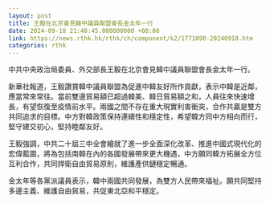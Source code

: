 ```yaml
---
layout: post
title: 王毅在北京會見韓中議員聯盟會長金太年一行
date: 2024-09-18 21:48:45.000000000 +08:00
link: https://news.rthk.hk/rthk/ch/component/k2/1771090-20240918.htm
categories: rthk
---
```


中共中央政治局委員、外交部長王毅在北京會見韓中議員聯盟會長金太年一行。

新華社報道，王毅讚賞韓中議員聯盟為促進中韓友好所作貢獻，表示中韓是近鄰，應當常來常往。當前雙邊貿易額已超過韓美、韓日貿易額之和，人員往來快速增長，有望恢復至疫情前水平。兩國之間不存在重大現實利害衝突，合作共贏是雙方共同追求的目標。中方對韓政策保持連續性和穩定性，希望韓方同中方相向而行，堅守建交初心，堅持睦鄰友好。

王毅強調，中共二十屆三中全會繪就了進一步全面深化改革、推進中國式現代化的宏偉藍圖，將為包括南韓在內的各國發展帶來更大機遇，中方願同韓方拓展全方位互利合作，共同捍衛自由貿易原則，維護產供鏈穩定暢通。

金太年等各黨派議員表示，韓中兩國共同發展，為雙方人民帶來福祉。願共同堅持多邊主義、維護自由貿易，共促東北亞和平穩定。
